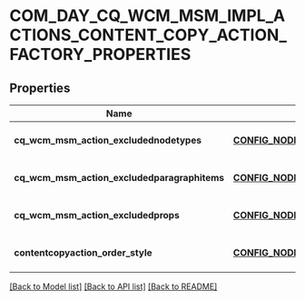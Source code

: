 # COM_DAY_CQ_WCM_MSM_IMPL_ACTIONS_CONTENT_COPY_ACTION_FACTORY_PROPERTIES

## Properties
Name | Type | Description | Notes
------------ | ------------- | ------------- | -------------
**cq_wcm_msm_action_excludednodetypes** | [**CONFIG_NODE_PROPERTY_ARRAY**](configNodePropertyArray.md) |  | [optional] [default to null]
**cq_wcm_msm_action_excludedparagraphitems** | [**CONFIG_NODE_PROPERTY_ARRAY**](configNodePropertyArray.md) |  | [optional] [default to null]
**cq_wcm_msm_action_excludedprops** | [**CONFIG_NODE_PROPERTY_ARRAY**](configNodePropertyArray.md) |  | [optional] [default to null]
**contentcopyaction_order_style** | [**CONFIG_NODE_PROPERTY_DROP_DOWN**](configNodePropertyDropDown.md) |  | [optional] [default to null]

[[Back to Model list]](../README.md#documentation-for-models) [[Back to API list]](../README.md#documentation-for-api-endpoints) [[Back to README]](../README.md)


